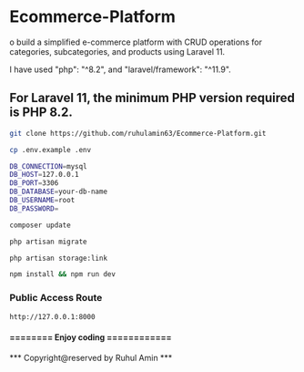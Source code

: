 # Ecommerce-Platform
o build a simplified e-commerce platform with CRUD operations for categories, subcategories, and products using Laravel 11.

I have used  "php": "^8.2", and "laravel/framework": "^11.9".

## For Laravel 11, the minimum PHP version required is PHP 8.2.

```bash
git clone https://github.com/ruhulamin63/Ecommerce-Platform.git
```

```bash
cp .env.example .env
```

```bash
DB_CONNECTION=mysql
DB_HOST=127.0.0.1
DB_PORT=3306
DB_DATABASE=your-db-name
DB_USERNAME=root
DB_PASSWORD=
```

```bash
composer update
```


```bash
php artisan migrate
```

```bash
php artisan storage:link
```

```bash
npm install && npm run dev
```

### Public Access Route
```bash
http://127.0.0.1:8000
```

#### ======== Enjoy coding ============

*** Copyright@reserved by Ruhul Amin ***

